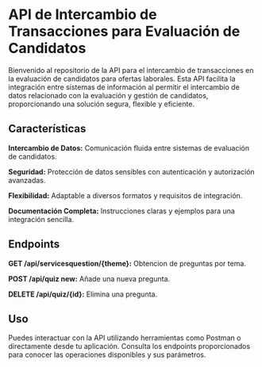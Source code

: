 # API de Intercambio de Transacciones para Evaluación de Candidatos

Bienvenido al repositorio de la API para el intercambio de transacciones en la evaluación de candidatos para ofertas laborales. Esta API facilita la integración entre sistemas de información al permitir el intercambio de datos relacionado con la evaluación y gestión de candidatos, proporcionando una solución segura, flexible y eficiente.

## Características

**Intercambio de Datos:** Comunicación fluida entre sistemas de evaluación de candidatos.

**Seguridad:** Protección de datos sensibles con autenticación y autorización avanzadas.

**Flexibilidad:** Adaptable a diversos formatos y requisitos de integración.

**Documentación Completa:** Instrucciones claras y ejemplos para una integración sencilla.

## Endpoints

**GET /api/servicesquestion/{theme}:** Obtencion de preguntas por tema.

**POST /api/quiz new:** Añade una nueva pregunta.

**DELETE /api/quiz/{id}:** Elimina una pregunta.
  
## Uso
Puedes interactuar con la API utilizando herramientas como Postman o directamente desde tu aplicación. Consulta los endpoints proporcionados para conocer las operaciones disponibles y sus parámetros.